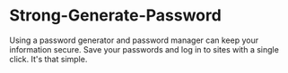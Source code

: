 # Strong-Generate-Password
Using a password generator and password manager can keep your information secure. Save your passwords and log in to sites with a single click. It's that simple. 
